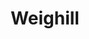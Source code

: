 ---
title: Weighill
name: Thomas Weighill
group: collaborators
photo: "/uploads/weighill.jpg"
description:
  "[Thomas Weighill](/people/thomas_weighill) was a postdoc in the group from 2019-21. His research interests include geometry, group theory and applications of topology and geometry to data science. Before joining MGGG, Thomas completed his PhD in mathematics at the University of Tennessee under the supervision of Jerzy Dydak. He has several active projects in computational topology
  and geospatial networks.\n"
---